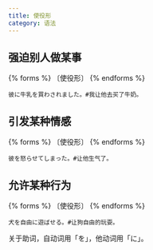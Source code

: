 ```yaml
---
title: 使役形
category: 语法
---
```


## 强迫别人做某事

{% forms %}
〔使役形〕
{% endforms %}

```example
彼に牛乳を買わされました。#我让他去买了牛奶。
```

## 引发某种情感

{% forms %}
〔使役形〕
{% endforms %}

```example
彼を怒らせてしまった。#让他生气了。
```

## 允许某种行为

{% forms %}
〔使役形〕
{% endforms %}

```example
犬を自由に遊ばせる。#让狗自由的玩耍。
```

关于助词，自动词用「を」，他动词用「に」。
